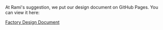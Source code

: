 At Rami's suggestion, we put our design document on GitHub Pages. You can view it here:

[Factory Design Document](http://usc-csci200-fall2012.github.com/team11/)
